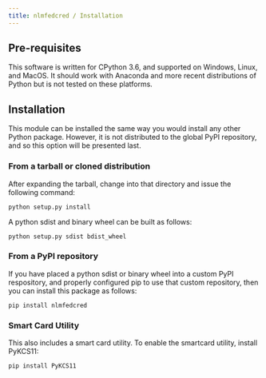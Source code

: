 ```yaml
---
title: nlmfedcred / Installation
---
```


## Pre-requisites

This software is written for CPython 3.6, and supported on Windows, Linux, and MacOS.
It should work with Anaconda and more recent distributions of Python but is not
tested on these platforms.

## Installation

This module can be installed the same way you would install any other Python package.
However, it is not distributed to the global PyPI repository, and so this
option will be presented last.

### From a tarball or cloned distribution

After expanding the tarball, change into that directory and
issue the following command:

    python setup.py install

A python sdist and binary wheel can be built as follows:

    python setup.py sdist bdist_wheel

### From a PyPI repository

If you have placed a python sdist or binary wheel into a custom PyPI respository,
and properly configured pip to use that custom repository, then you 
can install this package as follows:

    pip install nlmfedcred

### Smart Card Utility

This also includes a smart card utility.  To enable the smartcard
utility, install PyKCS11:

    pip install PyKCS11
